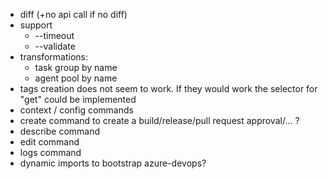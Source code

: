 * diff (+no api call if no diff)
* support
  * --timeout
  * --validate
* transformations:
  * task group by name
  * agent pool by name
* tags creation does not seem to work. If they would work the selector for "get" could be implemented
* context / config commands
* create command to create a build/release/pull request approval/... ?
* describe command
* edit command
* logs command
* dynamic imports to bootstrap azure-devops?
